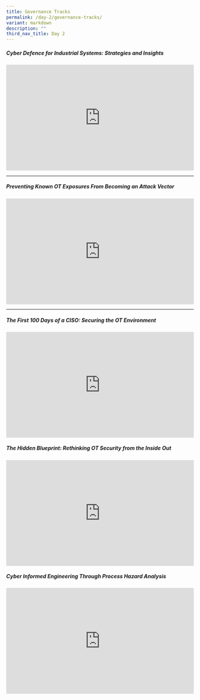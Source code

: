 ```yaml
---
title: Governance Tracks
permalink: /day-2/governance-tracks/
variant: markdown
description: ""
third_nav_title: Day 2
---
```

<h5><strong>Cyber Defence for Industrial Systems: Strategies and Insights 
</strong></h5>
<p></p>
<div class="video-container">
<iframe height="480" width="853" allowfullscreen="true" frameborder="0" src="https://www.youtube.com/embed/rVRAiX5jpPY?si=OMcrCoC2xsyW2Dbf"></iframe>
</div>
<p></p>

<hr>
<p></p>
<h5><strong>Preventing Known OT Exposures From Becoming an Attack Vector
</strong></h5>
<p></p>
<div class="video-container">
<iframe height="315" width="100%" allowfullscreen="true" frameborder="0" src="https://www.youtube.com/embed/Hy5yII3V0YU?si=N35TX7L2_B_xx3oy"></iframe>
</div>
<hr>
<p></p>

<h5><strong>
The First 100 Days of a CISO: Securing the OT Environment
</strong></h5>
<p></p>
<div class="video-container">
<iframe height="315" width="560" allowfullscreen="true" frameborder="0" src="https://www.youtube.com/embed/drxNAq_kKzo?si=4c0juXAr9STpp2sz"></iframe>
</div>
<p></p>

<h5><strong>The Hidden Blueprint: Rethinking OT Security from the Inside Out
</strong></h5>
<p></p>
<div class="video-container">
<iframe height="315" width="560" allowfullscreen="true" frameborder="0" src="https://www.youtube.com/embed/_MyB82RTmHI?si=tRBwDYLw3GTcpds1"></iframe>
</div>
<p></p>

<h5><strong>Cyber Informed Engineering Through Process Hazard Analysis
</strong></h5>
<p></p>
<div class="video-container">
<iframe height="315" width="560" allowfullscreen="true" frameborder="0" src="https://www.youtube.com/embed/bhhCpDSorB0?si=gQ741ZkCWZRBhUFg"></iframe>
</div>
<p></p>




<style type="text/css"> 
	    .video-container {
      position: relative;
      padding-bottom: 56.25%; /* 16:9 */
      height: 0;
    }
    .video-container iframe {
      position: absolute;
      top: 0;
      left: 0;
      width: 100%;
      height: 100%;
    }
	</style>